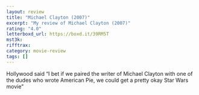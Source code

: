 ```yaml
---
layout: review
title: "Michael Clayton (2007)"
excerpt: "My review of Michael Clayton (2007)"
rating: "4.0"
letterboxd_url: https://boxd.it/39RM5T
mst3k:
rifftrax:
category: movie-review
tags: []
---
```


Hollywood said “I bet if we paired the writer of Michael Clayton with one of the dudes who wrote American Pie, we could get a pretty okay Star Wars movie”

